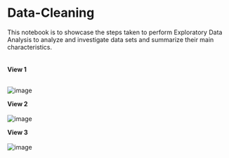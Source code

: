 # Data-Cleaning
This notebook is to showcase the steps taken to perform Exploratory Data Analysis to analyze and investigate data sets and summarize their main characteristics.
<br><br>
<br>
**View 1**
<br>
<br>

![image](https://github.com/user-attachments/assets/2283ccdc-0145-4b33-99aa-b8b61d1fa3f7)

**View 2**
<br>
<br>
![image](https://github.com/user-attachments/assets/feb0c96f-c4a9-428a-a093-95efb875e01f)


**View 3**
<br>
<br>
![image](https://github.com/user-attachments/assets/05c30b59-daf8-416d-901a-59cff9fb1b08)



